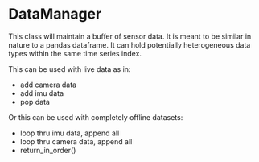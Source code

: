 # DataManager

This class will maintain a buffer of sensor data. It is meant to be similar in nature to a pandas dataframe. It can hold potentially heterogeneous data types within the same time series index.

This can be used with live data as in:
* add camera data
* add imu data
* pop data

Or this can be used with completely offline datasets:
* loop thru imu data, append all
* loop thru camera data, append all
* return_in_order()
